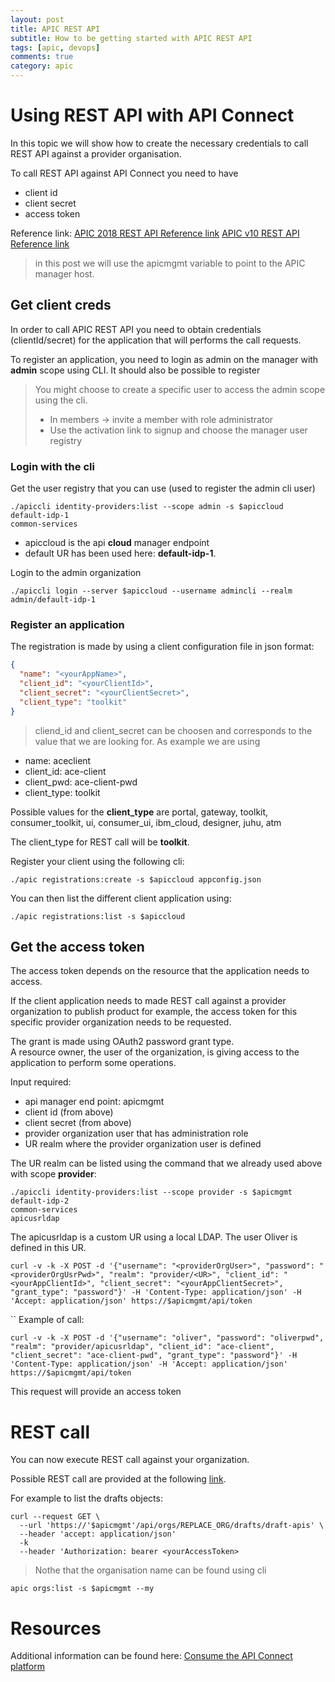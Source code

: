 ```yaml
---
layout: post
title: APIC REST API
subtitle: How to be getting started with APIC REST API
tags: [apic, devops]
comments: true
category: apic
---
```

# Using REST API with API Connect

In this topic we will show how to create the necessary credentials to call REST API against a provider organisation.

To call REST API against API Connect you need to have 
- client id
- client secret
- access token

Reference link:
[APIC 2018 REST API Reference link](https://apic-api.apiconnect.ibmcloud.com/v2018/)
[APIC v10 REST API Reference link](https://apic-api.apiconnect.ibmcloud.com/v10/)


> in this post we will use the apicmgmt variable to point to the APIC manager host.

## Get client creds  
In order to call APIC REST API you need to obtain credentials (clientId/secret) for the application that will performs the call requests.

To register an application, you need to login as admin on the manager with **admin** scope using CLI.
It should also be possible to register 

> You might choose to create a specific user to access the admin scope using the cli.
> * In members -> invite a member with role administrator
> * Use the activation link to signup and choose the manager user registry


### Login with the cli

Get the user registry that you can use (used to register the admin cli user)

```shell
./apiccli identity-providers:list --scope admin -s $apiccloud
default-idp-1
common-services
```
- apiccloud is the api **cloud** manager endpoint 
- default UR has been used here: **default-idp-1**.

Login to the admin organization
```
./apiccli login --server $apiccloud --username admincli --realm admin/default-idp-1
```

### Register an application

The registration is made by using a client configuration file in json format:
```json
{
  "name": "<yourAppName>",
  "client_id": "<yourClientId>",
  "client_secret": "<yourClientSecret>",
  "client_type": "toolkit"
}
```
> cliend_id and client_secret can be choosen and corresponds to the value that we are looking for. 
As example we are using 
- name: aceclient
- client_id: ace-client
- client_pwd: ace-client-pwd
- client_type: toolkit

Possible values for the **client_type** are
portal, gateway, toolkit, consumer_toolkit, ui, consumer_ui, ibm_cloud, designer, juhu, atm

The client_type for REST call will be **toolkit**.

Register your client using the following cli:
```
./apic registrations:create -s $apiccloud appconfig.json
```

You can then list the different client application using:
```
./apic registrations:list -s $apiccloud
```

## Get the access token

The access token depends on the resource that the application needs to access.

If the client application needs to made REST call against a provider organization to publish product for example, the access token for this specific provider organization needs to be requested.

The grant is made using OAuth2 password grant type.   
A resource owner, the user of the organization, is giving access to the application to perform some operations.

Input required:
- api manager end point: apicmgmt
- client id (from above)
- client secret (from above)
- provider organization user that has administration role
- UR realm where the provider organization user is defined

The UR realm can be listed using the command that we already used above with scope **provider**:
```
./apiccli identity-providers:list --scope provider -s $apicmgmt
default-idp-2
common-services
apicusrldap
```
The apicusrldap is a custom UR using a local LDAP. The user Oliver is defined in this UR.

```
curl -v -k -X POST -d '{"username": "<providerOrgUser>", "password": "<providerOrgUsrPwd>", "realm": "provider/<UR>", "client_id": "<yourAppClientId>", "client_secret": "<yourAppClientSecret>", "grant_type": "password"}' -H 'Content-Type: application/json' -H 'Accept: application/json' https://$apicmgmt/api/token
```
``
Example of call:
```
curl -v -k -X POST -d '{"username": "oliver", "password": "oliverpwd", "realm": "provider/apicusrldap", "client_id": "ace-client", "client_secret": "ace-client-pwd", "grant_type": "password"}' -H 'Content-Type: application/json' -H 'Accept: application/json' https://$apicmgmt/api/token
```

This request will provide an access token

# REST call

You can now execute REST call against your organization.

Possible REST call are provided at the following [link](https://apic-api.apiconnect.ibmcloud.com/v10/?_ga=2.122066955.1456714585.1596435747-1522549061.1594045542&cm_mc_uid=40840830218615695130641&cm_mc_sid_50200000=48389541596621217127).

For example to list the drafts objects:


```
curl --request GET \
  --url 'https://'$apicmgmt'/api/orgs/REPLACE_ORG/drafts/draft-apis' \
  --header 'accept: application/json'
  -k
  --header 'Authorization: bearer <yourAccessToken>
```
> Nothe that the organisation name can be found using cli
```
apic orgs:list -s $apicmgmt --my
```

# Resources

Additional information can be found here:
[Consume the API Connect platform](https://www.ibm.com/support/pages/how-consume-api-connect-platform-cloud-management-and-provider-apis)   
